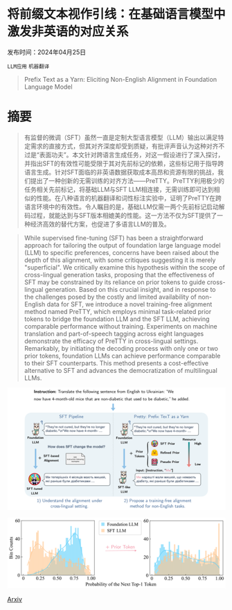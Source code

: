 # 将前缀文本视作引线：在基础语言模型中激发非英语的对应关系

发布时间：2024年04月25日

`LLM应用` `机器翻译`

> Prefix Text as a Yarn: Eliciting Non-English Alignment in Foundation Language Model

# 摘要

> 有监督的微调（SFT）虽然一直是定制大型语言模型（LLM）输出以满足特定需求的直接方式，但其对齐深度却受到质疑，有批评声音认为这种对齐不过是“表面功夫”。本文针对跨语言生成任务，对这一假设进行了深入探讨，并指出SFT的有效性可能受限于其对先前标记的依赖，这些标记用于指导跨语言生成。针对SFT面临的非英语数据获取成本高昂和资源有限的挑战，我们提出了一种创新的无需训练的对齐方法——PreTTY。PreTTY利用极少的任务相关先前标记，将基础LLM与SFT LLM相连接，无需训练即可达到相似的性能。在八种语言的机器翻译和词性标注实验中，证明了PreTTY在跨语言环境中的有效性。令人瞩目的是，基础LLM仅需一两个先前标记启动解码过程，就能达到与SFT版本相媲美的性能。这一方法不仅为SFT提供了一种经济高效的替代方案，也促进了多语言LLM的普及。

> While supervised fine-tuning (SFT) has been a straightforward approach for tailoring the output of foundation large language model (LLM) to specific preferences, concerns have been raised about the depth of this alignment, with some critiques suggesting it is merely "superficial". We critically examine this hypothesis within the scope of cross-lingual generation tasks, proposing that the effectiveness of SFT may be constrained by its reliance on prior tokens to guide cross-lingual generation. Based on this crucial insight, and in response to the challenges posed by the costly and limited availability of non-English data for SFT, we introduce a novel training-free alignment method named PreTTY, which employs minimal task-related prior tokens to bridge the foundation LLM and the SFT LLM, achieving comparable performance without training. Experiments on machine translation and part-of-speech tagging across eight languages demonstrate the efficacy of PreTTY in cross-lingual settings. Remarkably, by initiating the decoding process with only one or two prior tokens, foundation LLMs can achieve performance comparable to their SFT counterparts. This method presents a cost-effective alternative to SFT and advances the democratization of multilingual LLMs.

![将前缀文本视作引线：在基础语言模型中激发非英语的对应关系](../../../paper_images/2404.16766/x1.png)

![将前缀文本视作引线：在基础语言模型中激发非英语的对应关系](../../../paper_images/2404.16766/x2.png)

[Arxiv](https://arxiv.org/abs/2404.16766)